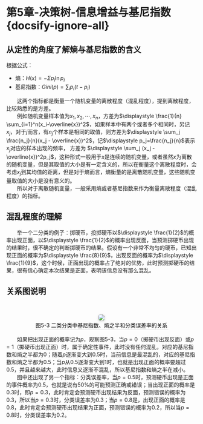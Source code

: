 ﻿# 第5章-决策树-信息增益与基尼指数{docsify-ignore-all}

## 从定性的角度了解熵与基尼指数的含义
根据公式：  
- 熵：$H(x)=-\Sigma p_i \ln p_i$
- 基尼指数：$\displaystyle Gini(p) =\sum_i p_i(t-p_i)$ 

&emsp;&emsp;这两个指标都是衡量一个随机变量的离散程度（混乱程度），提到离散程度，比较熟悉的是方差。  
&emsp;&emsp;例如随机变量样本值为$x_1,x_2,\cdots,x_n$，方差为$\displaystyle \frac{1}{n} \sum_{i=1}^n(x_i-\overline{x})^2$，如果样本中有两个或者多个相同时，另记$x_j$，对于$j$而言，有$n_j$个样本是相同的取值，则方差为$\displaystyle \sum_j \frac{n_j}{n}(x_j - \overline{x})^2$，记$\displaystyle p_j=\frac{n_j}{n}$表示$x_j$对应的样本出现的频率， 方差为 $\displaystyle \sum_j (x_j - \overline{x})^2p_j$，这种形式一般用于$x$是连续的随机变量，或者虽然$x$为离散的随机变量，但是其取值的大小是有一定含义的，所以在衡量这个离散程度时，会考虑$x_j$到其均值的距离，但是对于熵而言，熵衡量的是离散随机变量，这些随机变量取值的大小是没有意义的。  
&emsp;&emsp;所以对于离散随机变量，一般采用熵或者基尼指数来作为衡量离散程度（混乱程度）的指标。

## 混乱程度的理解
&emsp;&emsp;举一个二分类的例子：掷硬币，投掷硬币以$\displaystyle \frac{1}{2}$的概率出现正面，以$\displaystyle \frac{1}{2}$的概率出现反面，当预测掷硬币出现的结果时，很不确定的判断掷硬币的结果。假设有一个非常不均匀的硬币，已知出现正面的概率为$\displaystyle \frac{8}{9}$，出现反面的概率为$\displaystyle \frac{1}{9}$，这个时候，正面出现的概率占了绝对的优势，此时预测掷硬币的结果，很有信心确定本次结果是正面，表明该信息没有那么混乱。

## 关系图说明
<br/><center>
<img style="border-radius: 0.3125em;box-shadow: 0 2px 4px 0 rgba(34,36,38,.12),0 2px 10px 0 rgba(34,36,38,.08);" src="image/5-3-Entropy-Gini.png"><br><div style="color:orange; border-bottom: 1px solid #d9d9d9;display: inline-block;color: #000;padding: 2px;">图5-3 二类分类中基尼指数、熵之半和分类误差率的关系</div></center>

&emsp;&emsp;如果把出现正面的概率记为$p$，观察图5-3，当$p=0$（掷硬币出现反面）或$p=1$（掷硬币出现正面）时，属于确定性事件，此时没有任何混乱，对应的基尼指数和熵之半都为0；随着$p$逐渐变大到0.5时，当前信息是最混乱的，对应的基尼指数和熵之半都为0.5；当$p$从0.5逐渐变大到1时，也就是出现正面的概率要超过0.5，并且越来越大，此时信息又逐渐不混乱，所以基尼指数和熵之半在减小。  
&emsp;&emsp;图中还出现了另一个指标：分类误差率，当$p=0.5$时，预测硬币出现是正面的事件概率为0.5，也就是说有50%的可能预测正确或错误；当出现正面的概率是0.3时，即$p=0.3$，此时肯定会预测硬币出现结果为反面，预测错误的概率为0.3，所以当$p=0.3$时，分类误差率为0.3；当$p=0.8$是，出现正面的概率是0.8，此时肯定会预测硬币出现结果为正面，预测错误的概率为0.2，所以当$p=0.8$时，分类误差率为0.2。